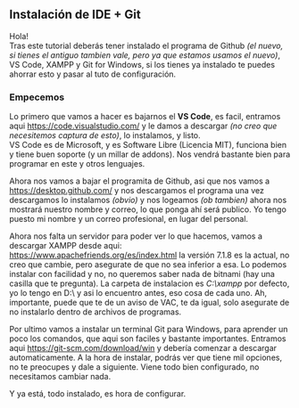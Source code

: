 ## Instalación de IDE + Git
Hola!  
Tras este tutorial deberás tener instalado el programa de Github *(el nuevo, si tienes el antiguo tambien vale, pero ya que estamos usamos el nuevo)*, VS Code, XAMPP y Git for Windows, si los tienes ya instalado te puedes ahorrar esto y pasar al tuto de configuración.  
  
### Empecemos  
  
Lo primero que vamos a hacer es bajarnos el **VS Code**, es facil, entramos aqui <https://code.visualstudio.com/> y le damos a descargar *(no creo que necesitemos captura de esto)*, lo instalamos, y listo.  
VS Code es de Microsoft, y es Software Libre (Licencia MIT), funciona bien y tiene buen soporte (y un millar de addons). Nos vendrá bastante bien para programar en este y otros lenguajes.  
  
Ahora nos vamos a bajar el programita de Github, asi que nos vamos a <https://desktop.github.com/> y nos descargamos el programa una vez descargamos lo instalamos *(obvio)* y nos logeamos *(ob tambien)* ahora nos mostrará nuestro nombre y correo, lo que ponga ahí será publico. Yo tengo puesto mi nombre y un correo profesional, en lugar del personal.  
  
Ahora nos falta un servidor para poder ver lo que hacemos, vamos a descargar XAMPP desde aqui: <https://www.apachefriends.org/es/index.html> la versión 7.1.8 es la actual, no creo que cambie, pero asegurate de que no sea inferior a esa.
Lo podemos instalar con facilidad y no, no queremos saber nada de bitnami (hay una casilla que te pregunta). La carpeta de instalacion es *C:\xampp* por defecto, yo lo tengo en D:\ y asi lo encuentro antes, eso cosa de cada uno. Ah, importante, puede que te de un aviso de VAC, te da igual, solo asegurate de no instalarlo dentro de archivos de programas.  
  
Por ultimo vamos a instalar un terminal Git para Windows, para aprender un poco los comandos, que aqui son faciles y bastante importantes. Entramos aqui <https://git-scm.com/download/win> y debería comenzar a descargar automaticamente. A la hora de instalar, podrás ver que tiene mil opciones, no te preocupes y dale a siguiente. Viene todo bien configurado, no necesitamos cambiar nada.  
  
Y ya está, todo instalado, es hora de configurar.  